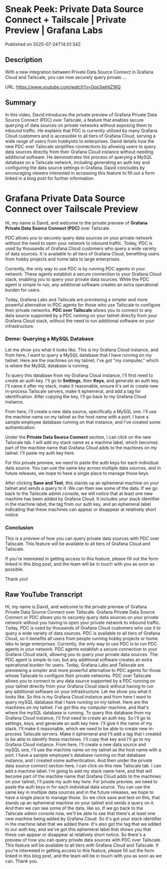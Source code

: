 # Sneak Peek: Private Data Source Connect + Tailscale | Private Preview | Grafana Labs

Published on 2025-07-24T14:01:34Z

## Description

With a new integration between Private Data Source Connect in Grafana Cloud and Tailscale, you can now securely query private ...

URL: https://www.youtube.com/watch?v=Gqs3whtiZWQ

## Summary

In this video, David introduces the private preview of Grafana Private Data Source Connect (PDC) over Tailscale, a feature that enables secure querying of data sources on private networks without exposing them to inbound traffic. He explains that PDC is currently utilized by many Grafana Cloud customers and is accessible to all tiers of Grafana Cloud, serving a wide range of users from hobbyists to enterprises. David details how the new PDC over Tailscale simplifies connections by allowing users to query data sources directly from their Grafana Cloud instance without needing additional software. He demonstrates the process of querying a MySQL database on a Tailscale network, including generating an auth key and configuring the data source settings in Grafana. David concludes by encouraging viewers interested in accessing this feature to fill out a form linked in a blog post for further information.

# Grafana Private Data Source Connect over Tailscale Preview

Hi, my name is David, and welcome to the private preview of **Grafana Private Data Source Connect (PDC)** over Tailscale. 

PDC allows you to securely query data sources on your private network without the need to open your network to inbound traffic. Today, PDC is used by thousands of Grafana Cloud customers who query a wide variety of data sources. It is available to all tiers of Grafana Cloud, benefiting users from hobby projects and home labs to large enterprises.

Currently, the only way to use PDC is by running PDC agents in your network. These agents establish a secure connection to your Grafana Cloud stack, enabling you to query your private data sources. While the PDC agent is simple to run, any additional software creates an extra operational burden for users.

Today, Grafana Labs and Tailscale are previewing a simpler and more powerful alternative to PDC agents for those who use Tailscale to configure their private networks. **PDC over Tailscale** allows you to connect to any data source supported by a PDC running on your tailnet directly from your Grafana Cloud stack, without the need to run additional software on your infrastructure.

### Demo: Querying a MySQL Database

Let me show you what it looks like. This is my Grafana Cloud instance, and from here, I want to query a MySQL database that I have running on my tailnet. Here are the machines on my tailnet; I've got "my computer," which is where the MySQL database is running.

To query this database from my Grafana Cloud instance, I'll first need to create an auth key. I'll go to **Settings**, then **Keys**, and generate an auth key. I'll name it after my stack, make it reasonable, ensure it's set to create new in-process Tailscale servers, make it ephemeral, and add a tag for identification. After copying the key, I'll go back to my Grafana Cloud instance.

From here, I'll create a new data source, specifically a MySQL one. I'll use the machine name on my tailnet as the host name with a port. I have a sample employee database running on that instance, and I've created some authentication. 

Under the **Private Data Source Connect** section, I can click on the new Tailscale tab. I will add my stack name as a machine label, which becomes part of the machine name that Grafana Cloud adds to the machines on my tailnet. I'll paste my auth key here.

For this private preview, we need to paste the auth keys for each individual data source. You can use the same key across multiple data sources, and in future releases, we hope to have a single place to manage those keys.

After clicking **Save and Test**, this stands up an ephemeral machine on your tailnet and sends a query to it. We can then see some of the data. If we go back to the Tailscale admin console, we will notice that at least one new machine has been added by Grafana Cloud. It includes your stack identifier in the machine label, the tag from our auth key, and an ephemeral label indicating that these machines can appear or disappear at relatively short notice.

### Conclusion

This is a preview of how you can query private data sources with PDC over Tailscale. This feature will be available to all tiers of Grafana Cloud and Tailscale. 

If you're interested in getting access to this feature, please fill out the form linked in this blog post, and the team will be in touch with you as soon as possible. 

Thank you!

## Raw YouTube Transcript

Hi, my name is David, and welcome to the private preview of
Grafana Private Data Source Connect over Tailscale. Grafana Private Data Source Connect or
PDC allows you to securely query data sources on your private network without
you having to open your private network to inbound traffic. Today, PDC is used by thousands of Grafana Cloud
customers who use it to query a wide variety of data sources. PDC is
available to all tiers of Grafana Cloud, so it benefits all users from people
running hobby projects or home labs to large enterprises. Currently, the only way to use PDC is to
run PDC agents in your network. PDC agents establish a secure
connection to your Grafana Cloud stack, allowing you to query your private data
sources. The PDC agent is simple to run, but any additional software creates
an extra operational burden for users. Today, Grafana Labs and Tailscale are
previewing a simpler and more powerful alternative to PDC agents for those whose
Tailscale to configure their private networks. PDC over Tailscale allows you
to connect to any data source supported by a PDC running on your tailnet directly
from your Grafana Cloud stack without having to run any additional
software on your infrastructure. Let me show you what it looks like. So this is my Grafana Cloud instance
and from here I want to query mySQL database that I have running
on my tailnet. Here are
the machines on my tailnet. I've got this my computer machine, and that's where the
mySQL database is running. To query this database from
my Grafana Cloud instance, I'll first need to create an auth
key. So I'll go to settings, keys, and generate an auth key here.
I'll give it the name of my stack. I'll make it reasonable, which we need to be able to create
new in-process Tailscale servers. Make it ephemeral and I'll add a tag that
I created to be able to identify these machines. I'll copy that key and
I'll go to my Grafana Cloud instance. From here, I'll create a new
data source and mySQL one, I'll use the machine name on
my tailnet as the host name with a port. I have a sample employee's database
running on that database instance, and I created some authentication. And then under the private data
source connect section here, I can click on this new Tailscale
tab. I can add a machine label. I'm going to add my stack name here, and that will become part of the machine
name that Grafana Cloud adds to the machines on your tailnet, I'll paste
my auth key here. For private preview, we need to paste the auth keys in
for each individual data source. You can use the same key in multiple
data sources and in the future releases, we hope to have a single place to manage
those. So we click save and test on this, that stands up an ephemeral machine on
your tailnet and sends a query on it. And then we can see some of the data, like so. If we go back to the
Tailscale admin console now, we'll be able to see that there's at
least one new machine being added by Grafana Cloud. So it's got your stack identifier in
the machine label that we added there. It's also got the tag that
we added to our auth key, and we've got this ephemeral label
that shows you that these can appear or disappear at relatively short notice. So there's a preview of how you can
query private data sources with PDC over Tailscale. This feature will be available to all
tiers with Grafana Cloud and Tailscale. If you're interested in
getting access to this feature, please fill out the form
linked in this blog post, and the team will be in touch with
you as soon as we can. Thank you.

